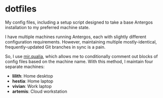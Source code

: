 # dotfiles

My config files, including a setup script designed to take a base Antergos
installation to my preferred machine state.

I have multiple machines running Antergos, each with slightly different
configuration requirements. However, maintaining multiple mostly-identical,
frequently-updated Git branches in sync is a pain.

So, I use [mir.qualia](https://github.com/darkfeline/mir.qualia), which allows
me to conditionally comment out blocks of config files based on the machine
name. With this method, I maintain four separate machines:

- **lilith**: Home desktop
- **hestia**: Home laptop
- **vivian**: Work laptop
- **artemis**: Cloud workstation

